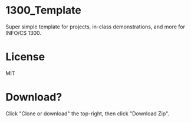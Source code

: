 # 1300_Template
Super simple template for projects, in-class demonstrations, and more for INFO/CS 1300.

# License
MIT

# Download?
Click "Clone or download" the top-right, then click "Download Zip". 

